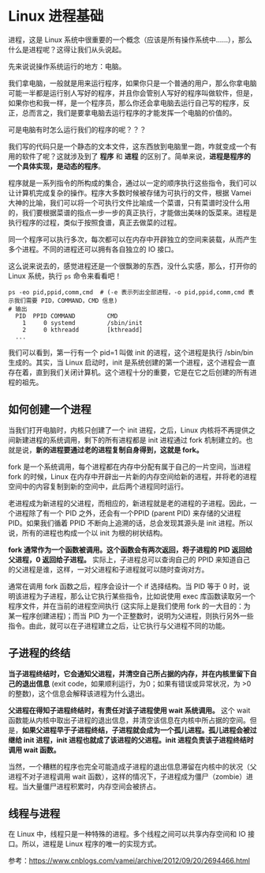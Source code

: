 # Linux 进程基础

进程，这是 Linux 系统中很重要的一个概念（应该是所有操作系统中……），那么什么是进程呢？这得让我们从头说起。

先来说说操作系统运行的地方：电脑。

我们拿电脑，一般就是用来运行程序，如果你只是一个普通的用户，那么你拿电脑可能一半都是运行别人写好的程序，并且你会管别人写好的程序叫做软件，但是，如果你也和我一样，是一个程序员，那么你还会拿电脑去运行自己写的程序，反正，总而言之，我们是要拿电脑去运行程序的才能发挥一个电脑的价值的。

可是电脑有时怎么运行我们的程序的呢？？？

我们写的代码只是一个静态的文本文件，这东西放到电脑里一跑，咋就变成一个有用的软件了呢？这就涉及到了 **程序** 和 **进程** 的区别了。简单来说，**进程是程序的一个具体实现，是动态的程序**。

程序就是一系列指令的所构成的集合，通过以一定的顺序执行这些指令，我们可以让计算机完成复杂的操作。程序大多数时候被存储为可执行的文件，根据 Vamei 大神的比喻，我们可以将一个可执行文件比喻成一个菜谱，只有菜谱时没什么用的，我们要根据菜谱的指点一步一步的真正执行，才能做出美味的饭菜来。进程是执行程序的过程，类似于按照食谱，真正去做菜的过程。

同一个程序可以执行多次，每次都可以在内存中开辟独立的空间来装载，从而产生多个进程。不同的进程还可以拥有各自独立的 IO 接口。

这么说来说去的，感觉进程还是一个很飘渺的东西，没什么实感，那么，打开你的 Linux 系统，执行 `ps` 命令来看看吧！

```shell
ps -eo pid,ppid,comm,cmd  # (-e 表示列出全部进程，-o pid,ppid,comm,cmd 表示我们需要 PID，COMMAND，CMD 信息)
# 输出
  PID  PPID COMMAND         CMD
    1     0 systemd         /sbin/init
    2     0 kthreadd        [kthreadd]
  ...
```

我们可以看到，第一行有一个 pid=1 叫做 init 的进程，这个进程是执行 /sbin/bin 生成的。其实，当 Linux 启动时，init 是系统创建的第一个进程，这个进程会一直存在着，直到我们关闭计算机。这个进程十分的重要，它是在它之后创建的所有进程的祖先。



## 如何创建一个进程

当我们打开电脑时，内核只创建了一个 init 进程，之后，Linux 内核将不再提供之间新建进程的系统调用，剩下的所有进程都是 init 进程通过 fork 机制建立的。也就是说，**新的进程要通过老的进程复制自身得到，这就是 fork。** 

fork 是一个系统调用，每个进程都在内存中分配有属于自己的一片空间，当进程 fork 的时候，Linux 在内存中开辟出一片新的内存空间给新的进程，并将老的进程空间中的内容复制到新的空间中，此后两个进程同时运行。

老进程成为新进程的父进程，而相应的，新进程就是老的进程的子进程。因此，一个进程除了有一个 PID 之外，还会有一个PPID (parent PID) 来存储的父进程 PID。如果我们循着 PPID 不断向上追溯的话，总会发现其源头是 init 进程。所以说，所有的进程也构成一个以 init 为根的树状结构。

**fork 通常作为一个函数被调用。这个函数会有两次返回，将子进程的 PID 返回给父进程，0 返回给子进程。** 实际上，子进程总可以查询自己的 PPID 来知道自己的父进程是谁，这样，一对父进程和子进程就可以随时查询对方。

通常在调用 fork 函数之后，程序会设计一个 if 选择结构。当 PID 等于 0 时，说明该进程为子进程，那么让它执行某些指令，比如说使用 exec 库函数读取另一个程序文件，并在当前的进程空间执行 (这实际上是我们使用 fork 的一大目的：为某一程序创建进程)；而当 PID 为一个正整数时，说明为父进程，则执行另外一些指令。由此，就可以在子进程建立之后，让它执行与父进程不同的功能。



## 子进程的终结

**当子进程终结时，它会通知父进程，并清空自己所占据的内存，并在内核里留下自己的退出信息** (exit code，如果顺利运行，为0；如果有错误或异常状况，为 >0 的整数)，这个信息会解释该进程为什么退出。

**父进程在得知子进程终结时，有责任对该子进程使用 wait 系统调用。** 这个 wait 函数能从内核中取出子进程的退出信息，并清空该信息在内核中所占据的空间。但是，**如果父进程早于子进程终结，子进程就会成为一个孤儿进程。孤儿进程会被过继给 init 进程，init 进程也就成了该进程的父进程。init 进程负责该子进程终结时调用 wait 函数。**

当然，一个糟糕的程序也完全可能造成子进程的退出信息滞留在内核中的状况（父进程不对子进程调用 wait 函数），这样的情况下，子进程成为僵尸（zombie）进程。当大量僵尸进程积累时，内存空间会被挤占。



## 线程与进程

在 Linux 中，线程只是一种特殊的进程。多个线程之间可以共享内存空间和 IO 接口。所以，进程是 Linux 程序的唯一的实现方式。



参考：https://www.cnblogs.com/vamei/archive/2012/09/20/2694466.html